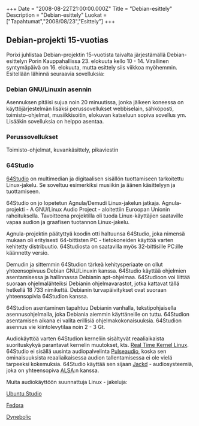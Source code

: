 +++
Date = "2008-08-22T21:00:00.000Z"
Title = "Debian-esittely"
Description = "Debian-esittely"
Luokat = ["Tapahtumat","2008/08/23","Esittely"]
+++

Debian-projekti 15-vuotias
--------------------------

Porixi juhlistaa Debian-projektin 15-vuotista taivalta järjestämällä
Debian-esittelyn Porin Kauppahallissa 23. elokuuta kello 10 - 14.
Virallinen syntymäpäivä on 16. elokuuta, mutta esittely siis viikkoa
myöhemmin. Esitellään lähinnä seuraavia sovelluksia:

### Debian GNU/Linuxin asennin

Asennuksen pitäisi sujua noin 20 minuutissa, jonka jälkeen koneessa on
käyttöjärjestelmän lisäksi perussovellukset webbiselain, sähköposti,
toimisto-ohjelmat, musiikkisoitin, elokuvan katseluun sopiva sovellus
ym. Lisääkin sovelluksia on helppo asentaa.

### Perussovellukset

Toimisto-ohjelmat, kuvankäsittely, pikaviestin

### 64Studio

[64Studio](http://64studio.com/) on multimedian ja digitaalisen sisällön
tuottamiseen tarkoitettu Linux-jakelu. Se soveltuu esimerkiksi musiikin
ja äänen käsittelyyn ja tuottamiseen.

64Studio on jo lopetetun Agnula/Demudi Linux-jakelun jatkaja.
Agnula-projekti - A GNU/Linux Audio Project - aloitettiin Euroopan
Unionin rahoituksella. Tavoitteena projektilla oli tuoda
Linux-käyttäjien saataville vapaa audion ja graafisen tuotannon
Linux-jakelu.

Agnula-projektin päätyttyä koodin otti haltuunsa 64Studio, joka nimensä
mukaan oli erityisesti 64-bittisten PC - tietokoneiden käyttöä varten
kehitetty distribuutio. 64Studiosta on saatavilla myös 32-bittisille
PC:ille käännetty versio.

Demudin ja sittemmin 64Studion tärkeä kehitysperiaate on ollut
yhteensopivuus Debian GNU/Linuxin kanssa. 64Studio käyttää ohjelmien
asentamisessa ja hallinnassa Debianin apt-ohjelmaa. 64Studioon voi
liittää suoraan ohjelmalähteiksi Debianin ohjelmavarastot, jotka
kattavat tällä hetkellä 18 733 nimikettä. Debianin turvapäivitykset ovat
suoraan yhteensopivia 64Studion kanssa.

64Studion asentaminen tapahtuu Debianin vanhalla, tekstipohjaisella
asennusohjelmalla, joka Debiania aiemmin käyttäneille on tuttu.
64Studion asentamisen aikana ei valita erillisiä ohjelmakokonaisuuksia.
64Studion asennus vie kiintolevytilaa noin 2 - 3 Gt.

Audiokäyttöä varten 64Studion kerneliin sisältyvät reaaliaikaista
suorituskykyä parantavat kernelin muutokset, kts. [Real Time Kernel
Linux](http://rt.wiki.kernel.org/index.php/Frequently_Asked_Questions).
64Studio ei sisällä uusinta audiopalvelinta
[Pulseaudio](http://www.pulseaudio.org/), koska sen ominaisuuksista
reaaliaikaisessa audion tallentamisessa ei ole vielä tarpeeksi
kokemuksia. 64Studio käyttää sen sijaan [Jackd](http://jackaudio.org/) -
audiosysteemiä, joka on yhteensopiva
[ALSA](http://www.alsa-project.org/main/index.php/Main_Page):n kanssa.

Muita audiokäyttöön suunnattuja Linux - jakeluja:

[Ubuntu Studio](http://ubuntustudio.org/)

[Fedora](http://ccrma.stanford.edu/planetccrma/software/)

[Dynebolic](http://dynebolic.org/)


